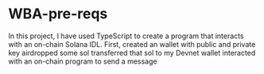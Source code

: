 # WBA-pre-reqs

In this project, I have used TypeScript to create a program that interacts with an on-chain Solana IDL.
First, created an wallet with public and private key
airdropped some sol
transferred that sol to my Devnet wallet
interacted with an on-chain program to send a message
